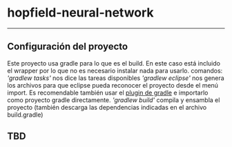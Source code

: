 # hopfield-neural-network
***
## Configuración del proyecto
Este proyecto usa gradle para lo que es el build. En este caso está incluido el wrapper por lo que no es necesario instalar nada para usarlo.
comandos:
*'gradlew tasks'* nos dice las tareas disponibles
*'gradlew eclipse'* nos genera los archivos para que eclipse pueda reconocer el proyecto desde el menú import. Es recomendable también usar el [plugin de gradle](http://marketplace.eclipse.org/content/buildship-gradle-integration) e importarlo como proyecto gradle directamente.
*'gradlew build'* compila y ensambla el proyecto (también descarga las dependencias indicadas en el archivo build.gradle)

## TBD

